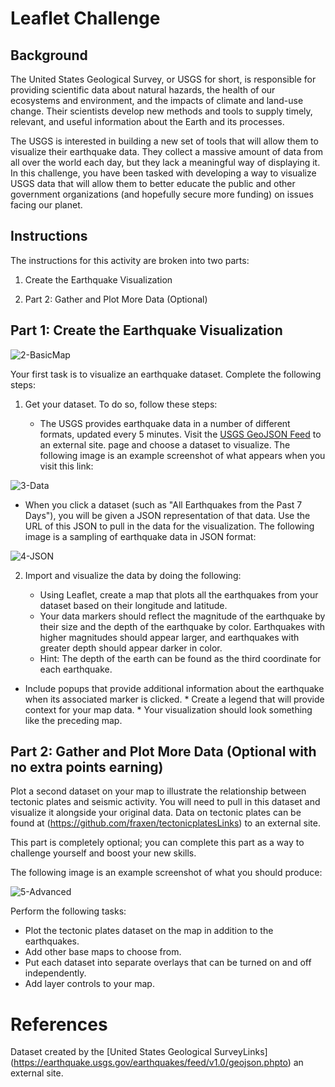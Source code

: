 # Leaflet Challenge

## Background
The United States Geological Survey, or USGS for short, is responsible for providing scientific data about natural hazards, the health of our ecosystems and environment, and the impacts of climate and land-use change. Their scientists develop new methods and tools to supply timely, relevant, and useful information about the Earth and its processes.

The USGS is interested in building a new set of tools that will allow them to visualize their earthquake data. They collect a massive amount of data from all over the world each day, but they lack a meaningful way of displaying it. In this challenge, you have been tasked with developing a way to visualize USGS data that will allow them to better educate the public and other government organizations (and hopefully secure more funding) on issues facing our planet.

## Instructions
The instructions for this activity are broken into two parts:
 
 1. Create the Earthquake Visualization

 2. Part 2: Gather and Plot More Data (Optional)
    

## Part 1: Create the Earthquake Visualization

![2-BasicMap](https://github.com/isekmen/leaflet-challenge/assets/101214487/9b4aa3c9-ed41-42c7-a117-b4480b10ac9d)

Your first task is to visualize an earthquake dataset. Complete the following steps:
 1. Get your dataset. To do so, follow these steps:
     
     * The USGS provides earthquake data in a number of different formats, updated every 5 minutes. Visit the [USGS GeoJSON Feed](https://earthquake.usgs.gov/earthquakes/feed/v1.0/geojson.php/) to an external site. page and choose a dataset to visualize. The following image is an example screenshot of what appears when you visit this link:
   
![3-Data](https://github.com/isekmen/leaflet-challenge/assets/101214487/82ee5f8a-ce3e-44d4-9ddc-400e69751f9d)

  * When you click a dataset (such as "All Earthquakes from the Past 7 Days"), you will be given a JSON representation of that data. Use the URL of this JSON to pull in the data for the visualization. The following image is a sampling of earthquake data in JSON format:
    
  ![4-JSON](https://github.com/isekmen/leaflet-challenge/assets/101214487/a9ef8c68-a8b1-450a-8c27-8b3c1587b7d5)

 2. Import and visualize the data by doing the following:

     * Using Leaflet, create a map that plots all the earthquakes from your dataset based on their longitude and latitude.
      * Your data markers should reflect the magnitude of the earthquake by their size and the depth of the earthquake by color. Earthquakes with higher magnitudes should appear larger, and earthquakes with greater depth should appear darker in color.
      * Hint: The depth of the earth can be found as the third coordinate for each earthquake.
  
   * Include popups that provide additional information about the earthquake when its associated marker is clicked.
    * Create a legend that will provide context for your map data.
    * Your visualization should look something like the preceding map.


## Part 2: Gather and Plot More Data (Optional with no extra points earning)
Plot a second dataset on your map to illustrate the relationship between tectonic plates and seismic activity. You will need to pull in this dataset and visualize it alongside your original data. Data on tectonic plates can be found at (https://github.com/fraxen/tectonicplatesLinks) to an external site.

This part is completely optional; you can complete this part as a way to challenge yourself and boost your new skills.

The following image is an example screenshot of what you should produce:

![5-Advanced](https://github.com/isekmen/leaflet-challenge/assets/101214487/248eda31-f7a4-4f18-9561-2e307c7dbb51)

Perform the following tasks:

  * Plot the tectonic plates dataset on the map in addition to the earthquakes.
  * Add other base maps to choose from.
  * Put each dataset into separate overlays that can be turned on and off independently.
  * Add layer controls to your map.

# References
Dataset created by the [United States Geological SurveyLinks] (https://earthquake.usgs.gov/earthquakes/feed/v1.0/geojson.phpto) an external site.
